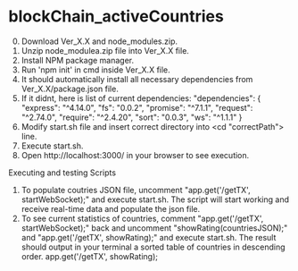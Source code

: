 # blockChain_activeCountries

0. Download Ver_X.X and node_modules.zip. 
1. Unzip node_modulea.zip file into Ver_X.X file.
2. Install NPM package manager.
3. Run 'npm init' in cmd inside Ver_X.X file. 
4. It should automatically install all necessary dependencies from Ver_X.X/package.json file. 
5. If it didnt, here is list of current dependencies: 
  "dependencies": {
    "express": "^4.14.0",
    "fs": "0.0.2",
    "promise": "^7.1.1",
    "request": "^2.74.0",
    "require": "^2.4.20",
    "sort": "0.0.3",
    "ws": "^1.1.1"
  }
6. Modify start.sh file and insert correct directory into <cd "correctPath"> line. 
7. Execute start.sh.
8. Open http://localhost:3000/ in your browser to see execution.



Executing and testing Scripts

1. To populate coutries JSON file, uncomment "app.get('/getTX', startWebSocket);" and execute start.sh. The script will start working and receive real-time data and populate the json file. 
2. To see current statistics of countries, comment "app.get('/getTX', startWebSocket);" back and uncomment "showRating(countriesJSON);" and "app.get('/getTX', showRating);" and execute start.sh. The result should output in your terminal a sorted table of countries in descending order. 
app.get('/getTX', showRating);
